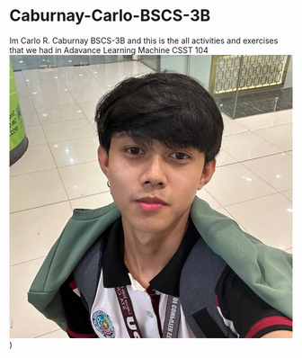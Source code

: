 # Caburnay-Carlo-BSCS-3B
Im Carlo R. Caburnay BSCS-3B and this is the all activities and exercises that we had in Adavance Learning Machine CSST 104
![](images/Carlo%20R.%20Caburnay.jpg))
